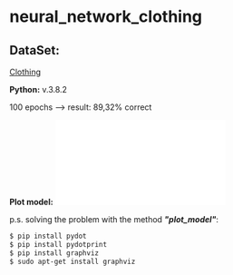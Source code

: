# neural_network_clothing

## DataSet:
[Clothing](https://github.com/zalandoresearch/fashion-mnist)


**Python:** v.3.8.2

100 epochs --> result: 89,32% correct

**Plot model:**
![Plot](img/plot_model.img)

p.s. solving the problem with the method ***"plot_model"***:
```bash
$ pip install pydot
$ pip install pydotprint
$ pip install graphviz
$ sudo apt-get install graphviz
```
